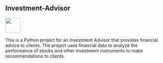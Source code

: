 ## Investment-Advisor

<img src= "https://www.google.com/url?sa=i&url=https%3A%2F%2Fwww.dreamstime.com%2Fphotos-images%2Ffinancial-advisor.html&psig=AOvVaw2vYiV2HsQcr2QImiu8Zj8U&ust=1683034807102000&source=images&cd=vfe&ved=0CBEQjRxqFwoTCJCCuLGf1P4CFQAAAAAdAAAAABAE" width="48" height="48">

 This is a Python project for an Investment Advisor that provides financial advice to clients. The project uses financial data to analyze the performance of stocks and other investment instruments to make recommendations to clients.
